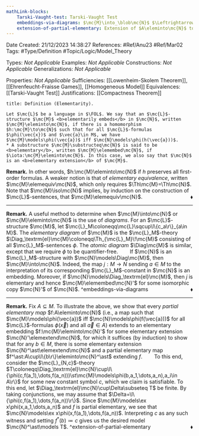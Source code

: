 ```yaml
---
mathLink-blocks:
    Tarski-Vaught-test: Tarski-Vaught Test
    embeddings-via-diagrams: $\mc{M}\into_\blob\mc{N}$ $\Leftrightarrow$ $\mc{N}\models\Diag_\blob\!\mc{M}$
    extension-of-partial-elementary: Extension of $A\eleminto\mc{N}$ to $\mc{M}\eleminto\mc{N}'$ for some $\mc{N}'\elemextend\mc{N}$
---
```


<div class="topSpace"></div>

Date Created: 21/12/2023 14:38:27
References: #Ref/Anu23 #Ref/Mar02
Tags: #Type/Definition #Topic/Logic/Model_Theory

Types: <i>Not Applicable</i>
Examples: <i>Not Applicable</i>
Constructions: <i>Not Applicable</i>
Generalizations: <i>Not Applicable</i>

Properties: <i>Not Applicable</i>
Sufficiencies: [[Lowenheim-Skolem Theorem]], [[Ehrenfeucht-Fraisse Games]], [[Homogeneous Model]]
Equivalences: [[Tarski-Vaught Test]]
Justifications: [[Compactness Theorem]]

``` ad-Definition
title: Definition (Elementarity).

Let $\mc{L}$ be a language in $\FOL$. We say that an $\mc{L}$-structure $\mc{M}$ <b>elementarily embeds</b> in $\mc{N}$, written $\mc{M}\eleminto\mc{N}$, if there is a homomorphism $h:\mc{M}\to\mc{N}$ such that for all $\mc{L}$-formulas $\phi(\vec{x})$ and $\vec{a}\in M$, we have $\mc{M}\models\phi(\vec{a})$ iff $\mc{N}\models\phi(h(\vec{a}))$.
* A substructure $\mc{M}\substructeq\mc{N}$ is said to be <b>elementary</b>, written $\mc{M}\elemembed\mc{N}$, if $\iota:\mc{M}\eleminto\mc{N}$. In this case, we also say that $\mc{N}$ is an <b>elementary extension</b> of $\mc{M}$.

```

<b>Remark.</b> In other words, $h:\mc{M}\eleminto\mc{N}$ if $h$ preserves all first-order formulas. A weaker notion is that of <i>elementary equivalence</i>, written $\mc{M}\elemequiv\mc{N}$, which only requires $\Th\mc{M}=\Th\mc{N}$. Note that $\mc{M}\iso\mc{N}$ implies, by induction on the construction of $\mc{L}$-sentences, that $\mc{M}\elemequiv\mc{N}$.<span style="float:right;">$\blacklozenge$</span>

---

<b>Remark.</b> A useful method to determine when $\mc{M}\into\mc{N}$ or $\mc{M}\eleminto\mc{N}$ is the use of <i>diagrams</i>. For an $\mc{L}$-structure $\mc{M}$, let $\mc{L}_M\coloneqq\mc{L}\sqcup\l\{c_a\r\}_{a\in M}$.  The <i>elementary diagram</i> of $\mc{M}$ is the $\mc{L}_M$-theory $\Diag_\textrm{el}\mc{M}\coloneqq\Th_{\mc{L}_M}\!\mc{M}$ consisting of all $\mc{L}_M$-sentences $\phi$. The <i>atomic diagram</i> $\Diag\mc{M}$ is similar, except that we require $\phi$ to be quantifier-free.
&emsp;&emsp;If $\mc{N}$ is an $\mc{L}_M$-structure with $\mc{N}\models\Diag\mc{M}$, then $\mc{M}\into\mc{N}$. Indeed, the map $j:M\to N$ sending $a\in M$ to the interpretation of its corresponding $\mc{L}_M$-constant in $\mc{N}$ is an embedding. Moreover, if $\mc{N}\models\Diag_\textrm{el}\mc{M}$, then $j$ is elementary and hence $\mc{M}\elemembed\mc{N}'$ for some isomorphic copy $\mc{N}'$ of $\mc{N}$.<span style="float:right;">$\blacklozenge$</span> ^embeddings-via-diagrams

---

<b>Remark.</b> Fix $A\subseteq M$. To illustrate the above, we show that every <i>partial elementary map</i> $f:A\eleminto\mc{N}$ (i.e., a map such that $\mc{M}\models\phi(\vec{a})$ iff $\mc{N}\models\phi(f(\vec{a}))$ for all $\mc{L}$-formulas $\phi(\vec{x})$ and all $\vec{a}\in A$) extends to an elementary embedding $f:\mc{M}\eleminto\mc{N}'$ for some elementary extension $\mc{N}'\elemextend\mc{N}$, for which  it suffices (by induction) to show that for any $b\in M$, there is some elementary extension $\mc{N}^\ast\elemextend\mc{N}$ and a partial elementary map $f^\ast:A\cup\l\{b\r\}\eleminto\mc{N}^\ast$ extending $f$.
&emsp;&emsp;To this end, consider the $\mc{L}_{N,c}$-theory $T\coloneqq\Diag_\textrm{el}\mc{N}\cup\l\{\phi(c,f(a_1),\dots,f(a_n)))\st\mc{M}\models\phi(b,a_1,\dots,a_n),a_i\in A\r\}$ for some new constant symbol $c$, which we claim is satisfiable. To this end, let $\Diag_\textrm{el}\mc{N}\cup\Delta\subseteq T$ be finite. By taking conjunctions, we may assume that $\Delta=\l\{\phi(c,f(a_1),\dots,f(a_n))\r\}$. Since $\mc{M}\models\ex x\phi(x,a_1,\dots,a_n)$ and $f$ is partial elementary, we see that $\mc{N}\models\ex x\phi(x,f(a_1),\dots,f(a_n))$. Interpreting $c$ as any such witness and setting $f^\ast(b)\coloneqq c$ gives us the desired model $\mc{N}^\ast\models T$.<span style="float:right;">$\blacklozenge$</span> ^extension-of-partial-elementary
